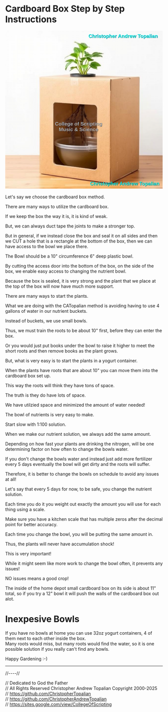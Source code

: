 # Cardboard Box Step by Step Instructions

![003](../method/cardboard_box/cardboard_box_on_side/textures/003.png)  

Let's say we choose the cardboard box method.

There are many ways to utilize the cardboard box.

If we keep the box the way it is, it is kind of weak.

But, we can always duct tape the joints to make a stronger top.

But in general, if we instead close the box and seal it on all sides and then we CUT a hole that is a rectangle at the bottom of the box, then we can have access to the bowl we place there.

The Bowl should be a 10" circumference 6" deep plastic bowl.

By cutting the access door into the bottom of the box, on the side of the box, we enable easy access to changing the nutrient bowl.

Because the box is sealed, it is very strong and the plant that we place at the top of the box will now have much more support.

There are many ways to start the plants.

What we are doing with the CATopalian method is avoiding having to use 4 gallons of water in our nutrient buckets.

Instead of buckets, we use small bowls.

Thus, we must train the roots to be about 10" first, before they can enter the box.

Or you would just put books under the bowl to raise it higher to meet the short roots and then remove books as the plant grows.

But, what is very easy is to start the plants in a yogurt container.

When the plants have roots that are about 10" you can move them into the cardboard box set up.

This way the roots will think they have tons of space.

The truth is they do have lots of space.

We have utilzied space and minimized the amount of water needed!

The bowl of nutrients is very easy to make.

Start slow with 1:100 solution.

When we make our nutrient solution, we always add the same amount.

Depending on how fast your plants are drinking the nitrogen, will be one determining factor on how often to change the bowls water.

If you don't change the bowls water and instead just add more fertilizer every 5 days eventually the bowl will get dirty and the roots will suffer.

Therefore, it is better to change the bowls on schedule to avoid any issues at all!

Let's say that every 5 days for now, to be safe, you change the nutrient solution.

Each time you do it you weight out exactly the amount you will use for each thing using a scale.

Make sure you have a kitchen scale that has multiple zeros after the decimal point for better accuracy.

Each time you change the bowl, you will be putting the same amount in.

Thus, the plants will never have accumulation shock!

This is very important!

While it might seem like more work to change the bowl often, it prevents any issues!

NO issues means a good crop!

The inside of the home depot small cardboard box on its side is about 11" total, so if you try a 12" bowl it will push the walls of the cardboard box out alot.  

# Inexpesive Bowls
If you have no bowls at home you can use 32oz yogurt containers, 4 of them next to each other inside the box.  
Many roots would miss, but many roots would find the water, so it is one possible solution if you really can't find any bowls.  

Happy Gardening :-)

---

//----//

// Dedicated to God the Father  
// All Rights Reserved Christopher Andrew Topalian Copyright 2000-2025  
// https://github.com/ChristopherTopalian  
// https://github.com/ChristopherAndrewTopalian  
// https://sites.google.com/view/CollegeOfScripting  

